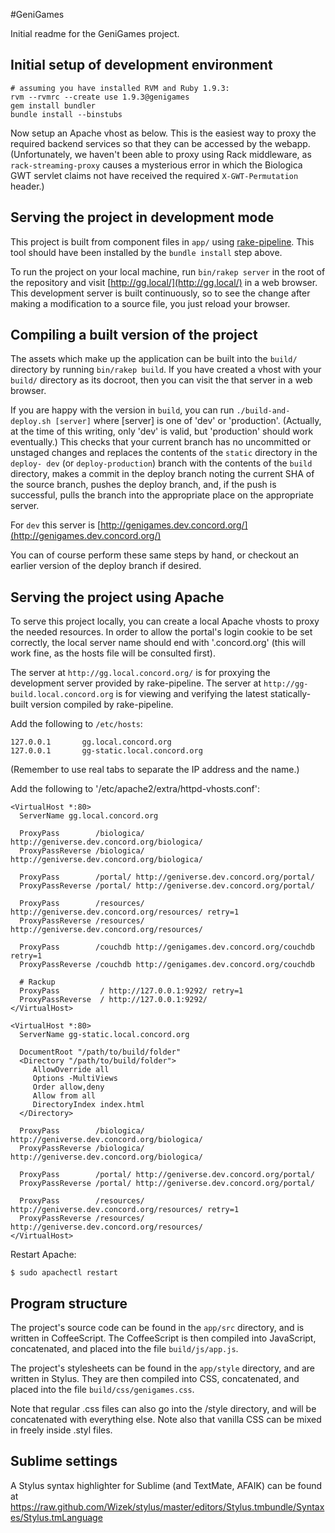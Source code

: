 #GeniGames

Initial readme for the GeniGames project.

## Initial setup of development environment

    # assuming you have installed RVM and Ruby 1.9.3:
    rvm --rvmrc --create use 1.9.3@genigames
    gem install bundler
    bundle install --binstubs

Now setup an Apache vhost as below. This is the easiest way to proxy the required backend services
so that they can be accessed by the webapp. (Unfortunately, we haven't been able to proxy using
Rack middleware, as `rack-streaming-proxy` causes a mysterious error in which the Biologica GWT
servlet claims not have received the required `X-GWT-Permutation` header.)

## Serving the project in development mode

This project is built from component files in `app/` using
[rake-pipeline](https://github.com/livingsocial/rake-pipeline). This tool should have been installed
by the `bundle install` step above.

To run the project on your local machine, run `bin/rakep server` in the root of the repository and
visit [http://gg.local/](http://gg.local/) in a web browser. This development server is built
continuously, so to see the change after making a modification to a source file, you just reload
your browser.

## Compiling a built version of the project

The assets which make up the application can be built into the `build/` directory by running
`bin/rakep build`. If you have created a vhost with your `build/` directory as its docroot, then
you can visit the that server in a web browser.

If you are happy with the version in `build`, you can run `./build-and-deploy.sh [server]` where
[server] is one of 'dev' or 'production'. (Actually, at the time of this writing, only 'dev' is
valid, but 'production' should work eventually.) This checks that your current branch has no
uncommitted or unstaged changes and replaces the contents of the `static` directory in the `deploy-
dev` (or `deploy-production`) branch with the contents of the `build` directory, makes a commit
in the deploy branch noting the current SHA of the source branch, pushes the deploy branch, and, if
the push is successful, pulls the branch into the appropriate place on the appropriate server.

For `dev` this server is [http://genigames.dev.concord.org/](http://genigames.dev.concord.org/)

You can of course perform these same steps by hand, or checkout an earlier version of the deploy
branch if desired.

## Serving the project using Apache

To serve this project locally, you can create a local Apache vhosts to proxy the needed resources.
In order to allow the portal's login cookie to be set correctly, the local server name should end
with '.concord.org' (this will work fine, as the hosts file will be consulted first).

The server at `http://gg.local.concord.org/` is for proxying the development server provided by
rake-pipeline. The server at `http://gg-build.local.concord.org` is for viewing and verifying the
latest statically-built version compiled by rake-pipeline.

Add the following to `/etc/hosts`:

    127.0.0.1       gg.local.concord.org
    127.0.0.1       gg-static.local.concord.org

(Remember to use real tabs to separate the IP address and the name.)

Add the following to '/etc/apache2/extra/httpd-vhosts.conf':

    <VirtualHost *:80>
      ServerName gg.local.concord.org

      ProxyPass        /biologica/ http://geniverse.dev.concord.org/biologica/
      ProxyPassReverse /biologica/ http://geniverse.dev.concord.org/biologica/

      ProxyPass        /portal/ http://geniverse.dev.concord.org/portal/
      ProxyPassReverse /portal/ http://geniverse.dev.concord.org/portal/

      ProxyPass        /resources/ http://geniverse.dev.concord.org/resources/ retry=1
      ProxyPassReverse /resources/ http://geniverse.dev.concord.org/resources/

      ProxyPass        /couchdb http://genigames.dev.concord.org/couchdb retry=1
      ProxyPassReverse /couchdb http://genigames.dev.concord.org/couchdb

      # Rackup
      ProxyPass         / http://127.0.0.1:9292/ retry=1
      ProxyPassReverse  / http://127.0.0.1:9292/
    </VirtualHost>

    <VirtualHost *:80>
      ServerName gg-static.local.concord.org

      DocumentRoot "/path/to/build/folder"
      <Directory "/path/to/build/folder">
         AllowOverride all
         Options -MultiViews
         Order allow,deny
         Allow from all
         DirectoryIndex index.html
      </Directory>

      ProxyPass        /biologica/ http://geniverse.dev.concord.org/biologica/
      ProxyPassReverse /biologica/ http://geniverse.dev.concord.org/biologica/

      ProxyPass        /portal/ http://geniverse.dev.concord.org/portal/
      ProxyPassReverse /portal/ http://geniverse.dev.concord.org/portal/

      ProxyPass        /resources/ http://geniverse.dev.concord.org/resources/ retry=1
      ProxyPassReverse /resources/ http://geniverse.dev.concord.org/resources/
    </VirtualHost>

Restart Apache:

    $ sudo apachectl restart

## Program structure

The project's source code can be found in the `app/src` directory, and is written in CoffeeScript. The
CoffeeScript is then compiled into JavaScript, concatenated, and placed into the file
`build/js/app.js`.

The project's stylesheets can be found in the `app/style` directory, and are written in Stylus. They
are then compiled into CSS, concatenated, and placed into the file `build/css/genigames.css`.

Note that regular .css files can also go into the /style directory, and will be concatenated with
everything else. Note also that vanilla CSS can be mixed in freely inside .styl files.

## Sublime settings

A Stylus syntax highlighter for Sublime (and TextMate, AFAIK) can be found at
  https://raw.github.com/Wizek/stylus/master/editors/Stylus.tmbundle/Syntaxes/Stylus.tmLanguage

